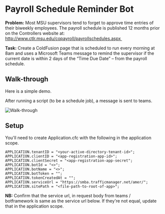# Payroll Schedule Reminder Bot

**Problem:** Most MSU supervisors tend to forget to approve time entries of their biweekly employees.  The payroll schedule is published 12 months prior on the Controllers website at:
http://www.ctlr.msu.edu/copayroll/payrollschedules.aspx 

**Task:** Create a ColdFusion page that is scheduled to run every morning at 8am and uses a Microsoft Teams message to remind the supervisor if the current date is within 2 days of the “Time Due Date” – from the payroll schedule.


## Walk-through
Here is a simple demo.

After running a script (to be a schedule job), a message is sent to teams.

<img src="./assets/payroll-schedule-bot.gif" alt="Walk-through">

## Setup

You'll need to create Application.cfc with the following in the application scope.

```
APPLICATION.tenantID = "<your-active-directory-tenant-id>";
APPLICATION.clientID = "<app-registration-app-id>";
APPLICATION.clientSecret = "<app-registration-app-secret";
APPLICATION.botId = "<>";
APPLICATION.botName = "<>";
APPLICATION.botToken = "";
APPLICATION.tokenCreatedAt = "";
APPLICATION.serviceUrl = "https://smba.trafficmanager.net/amer/";
APPLICATION.sitePath = "<file-path-to-root-of-app>";
```

**NB:** Confirm that the service url, in request body from teams / botframework is same as the service url below. If they're not equal, update that in the application scope.